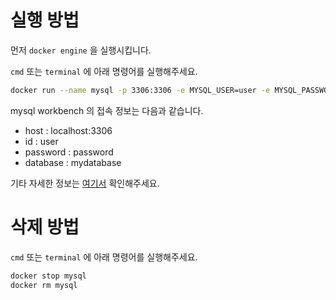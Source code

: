 # 실행 방법

먼저 `docker engine` 을 실행시킵니다.

`cmd` 또는 `terminal` 에 아래 명령어를 실행해주세요.

```sh
docker run --name mysql -p 3306:3306 -e MYSQL_USER=user -e MYSQL_PASSWORD=password -e MYSQL_ROOT_PASSWORD=rootpassword -e MYSQL_DATABASE=mydatabase -d  mysql
```

mysql workbench 의 접속 정보는 다음과 같습니다.

-   host : localhost:3306
-   id : user
-   password : password
-   database : mydatabase

기타 자세한 정보는 [여기서](https://hub.docker.com/_/mysql) 확인해주세요.

# 삭제 방법

`cmd` 또는 `terminal` 에 아래 명령어를 실행해주세요.

```sh
docker stop mysql
docker rm mysql
```
